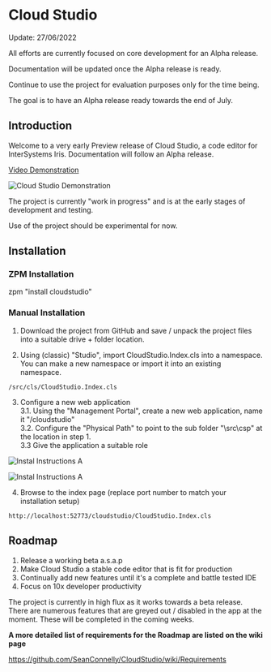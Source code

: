 # Cloud Studio

Update: 27/06/2022

All efforts are currently focused on core development for an Alpha release.

Documentation will be updated once the Alpha release is ready.

Continue to use the project for evaluation purposes only for the time being.

The goal is to have an Alpha release ready towards the end of July.

## Introduction

Welcome to a very early Preview release of Cloud Studio, a code editor for InterSystems Iris. Documentation will follow an Alpha release.

[Video Demonstration](https://www.youtube.com/watch?v=Am6QAvrPPPg)

![Cloud Studio Demonstration](./npc/Screeshot.jpg)

The project is currently "work in progress" and is at the early stages of development and testing.

Use of the project should be experimental for now.


## Installation

### ZPM Installation

zpm "install cloudstudio"

### Manual Installation

1. Download the project from GitHub and save / unpack the project files into a suitable drive + folder location.

2. Using (classic) "Studio", import CloudStudio.Index.cls into a namespace. You can make a new namespace or import it into an existing namespace.

```
/src/cls/CloudStudio.Index.cls
```

3. Configure a new web application  
  3.1. Using the "Management Portal", create a new web application, name it "/cloudstudio"  
  3.2. Configure the "Physical Path" to point to the sub folder "\src\csp\" at the location in step 1.  
  3.3 Give the application a suitable role  


![Instal Instructions A](./npc/InstructionsA.png)


![Instal Instructions A](./npc/InstructionsB.png)


4. Browse to the index page (replace port number to match your installation setup)

```
http://localhost:52773/cloudstudio/CloudStudio.Index.cls
```

## Roadmap

1. Release a working beta a.s.a.p
2. Make Cloud Studio a stable code editor that is fit for production
3. Continually add new features until it's a complete and battle tested IDE
4. Focus on 10x developer productivity

The project is currently in high flux as it works towards a beta release. There are numerous features that are greyed out / disabled in the app at the moment. These will be completed in the coming weeks.

**A more detailed list of requirements for the Roadmap are listed on the wiki page**

https://github.com/SeanConnelly/CloudStudio/wiki/Requirements
